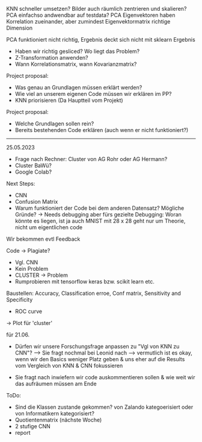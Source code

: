 
KNN schneller umsetzen?
Bilder auch räumlich zentrieren und skalieren?
PCA einfachso andwendbar auf testdata?
PCA Eigenvektoren haben Korrelation zueinander, aber zumindest Eigenvektormatrix richtige Dimension

PCA funktioniert nicht richtig, Ergebnis deckt sich nicht mit sklearn Ergebnis
- Haben wir richtig gesliced? Wo liegt das Problem?
- Z-Transformation anwenden? 
- Wann Korrelationsmatrix, wann Kovarianzmatrix?

Project proposal: 
- Was genau an Grundlagen müssen erklärt werden?
- Wie viel an unserem eigenen Code müssen wir erklären im PP?
- KNN priorisieren (Da Hauptteil vom Projekt) 


Project proposal: 
- Welche Grundlagen sollen rein?
- Bereits bestehenden Code erklären (auch wenn er nicht funktioniert?)

--- 
25.05.2023
- Frage nach Rechner: Cluster von AG Rohr oder AG Hermann? 
- Cluster BaWü? 
- Google Colab?

Next Steps: 
- CNN 
- Confusion Matrix
- Warum funktioniert der Code bei dem anderen Datensatz? Mögliche Gründe? 
-> Needs debugging aber fürs gezielte Debugging: Woran könnte es liegen, ist ja auch MNIST mit 28 x 28
    geht nur um Theorie, nicht um eigentlichen code

Wir bekommen evtl Feedback

Code -> Plagiate? 
- Vgl. CNN 
- Kein Problem 
- CLUSTER -> Problem 
- Rumprobieren mit tensorflow keras bzw. scikit learn etc. 

Baustellen: Accuracy, Classification erroe, Conf matrix, Sensitivity and Specificity 
- ROC curve

-> Plot für 'cluster' 



für 21.06.
- Dürfen wir unsere Forschungsfrage anpassen zu "Vgl von KNN zu CNN"?
--> Sie fragt nochmal bei Leonid nach
--> vermutlich ist es okay, wenn wir den Basics weniger Platz geben & uns eher auf die Results vom Vergleich von KNN & CNN fokussieren

- Sie fragt nach inwiefern wir code auskommentieren sollen & wie weit wir das aufräumen müssen am Ende

ToDo:
- Sind die Klassen zustande gekommen? von Zalando kategoerisiert oder von Informatikern kategorisiert?
- Quotientenmatrix (nächste Woche)
- 2 stufige CNN
- report